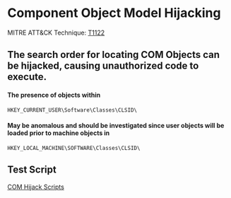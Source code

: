 # Component Object Model Hijacking

MITRE ATT&CK Technique: [T1122](https://attack.mitre.org/wiki/Technique/T1122)

## The search order for locating COM Objects can be hijacked, causing unauthorized code to execute.

#### The presence of objects within 

    HKEY_CURRENT_USER\Software\Classes\CLSID\ 

#### May be anomalous and should be investigated since user objects will be loaded prior to machine objects in

    HKEY_LOCAL_MACHINE\SOFTWARE\Classes\CLSID\

## Test Script

[COM Hijack Scripts](https://github.com/redcanaryco/atomic-red-team/tree/master/Windows/Payloads/COMHijackScripts)
